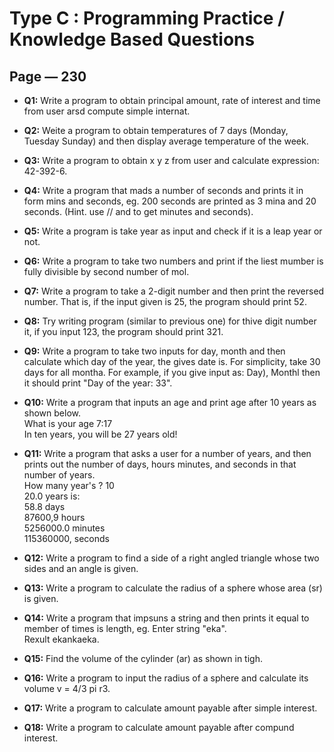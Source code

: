 # Type C : Programming Practice / Knowledge Based Questions  
## Page — 230

- **Q1:** Write a program to obtain principal amount, rate of interest and time from user arsd compute simple internat.  

- **Q2:** Weite a program to obtain temperatures of 7 days (Monday, Tuesday Sunday) and then display average temperature of the week.  

- **Q3:** Write a program to obtain x y z from user and calculate expression: 42-392-6.  

- **Q4:** Write a program that mads a number of seconds and prints it in form mins and seconds, eg. 200 seconds are printed as 3 mina and 20 seconds. (Hint. use // and to get minutes and seconds).  

- **Q5:** Write a program is take year as input and check if it is a leap year or not.  

- **Q6:** Write a program to take two numbers and print if the liest mumber is fully divisible by second number of mol.  

- **Q7:** Write a program to take a 2-digit number and then print the reversed number. That is, if the input given is 25, the program should print 52.  

- **Q8:** Try writing program (similar to previous one) for thive digit number it, if you input 123, the program should print 321.  

- **Q9:** Write a program to take two inputs for day, month and then calculate which day of the year, the gives date is. For simplicity, take 30 days for all montha. For example, if you give input as: Day), Monthl then it should print "Day of the year: 33".  

- **Q10:** Write a program that inputs an age and print age after 10 years as shown below.  
  What is your age 7:17  
  In ten years, you will be 27 years old!  

- **Q11:** Write a program that asks a user for a number of years, and then prints out the number of days, hours minutes, and seconds in that number of years.  
  How many year's ? 10  
  20.0 years is:  
  58.8 days  
  87600,9 hours  
  5256000.0 minutes  
  115360000, seconds  

- **Q12:** Write a program to find a side of a right angled triangle whose two sides and an angle is given.  

- **Q13:** Write a program to calculate the radius of a sphere whose area (sr) is given.  

- **Q14:** Write a program that impsuns a string and then prints it equal to member of times is length, eg. Enter string "eka".  
  Rexult ekankaeka.  

- **Q15:** Find the volume of the cylinder (ar) as shown in tigh.  

- **Q16:** Write a program to input the radius of a sphere and calculate its volume v = 4/3 pi r3.  

- **Q17:** Write a program to calculate amount payable after simple interest.  

- **Q18:** Write a program to calculate amount payable after compund interest.  
